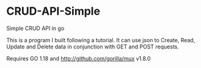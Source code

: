 # CRUD-API-Simple
Simple CRUD API in go

This is a program I built following a tutorial. It can use json to Create, Read, Update and Delete data in conjunction with GET and POST requests. 

Requires GO 1.18 and http://github.com/gorilla/mux v1.8.0
